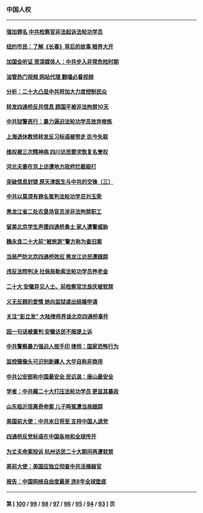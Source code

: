 ### 中国人权
---
#### [强加罪名 中共检察官非法起诉法轮功学员](../../pages/ncid278/n13852456.md?10281645) 
#### [纽约市民：了解《长春》背后的故事 眼界大开](../../pages/ncid278/n13853501.md?10281645) 
#### [加国会听证 资深媒体人：中共步入非常危险时期](../../pages/ncid278/n13853553.md?10281645) 
#### [油管热门视频 网站代理 翻墙必看视频](http://132.145.103.77:81/youtube.html?10281645)
#### [分析：二十大凸显中共将加大力度控制民众](../../pages/ncid278/n13853443.md?10281645) 
#### [转发四通桥反共信息 顾国平被非法拘禁10天](../../pages/ncid278/n13852888.md?10281645) 
#### [中共狱警恶行：暴力逼迫法轮功学员放弃修炼](../../pages/ncid278/n13851207.md?10281645) 
#### [上海退休教师转发反习标语被带走 迄今失联](../../pages/ncid278/n13852403.md?10281645) 
#### [维权被三次精神病 四川访民要求恢复名誉权](../../pages/ncid278/n13851812.md?10281645) 
#### [河北夫妻在京上访遭地方政府拦截殴打](../../pages/ncid278/n13851214.md?10281645) 
#### [突破信息封锁 原天津医生与中共的交锋（三）](../../pages/ncid278/n13849718.md?10281645) 
#### [中共以莫须有罪名冤判法轮功学员刘玉荣](../../pages/ncid278/n13850139.md?10281645) 
#### [黑龙江省二处农垦场官员涉非法拘禁职工](../../pages/ncid278/n13851061.md?10281645) 
#### [留美北京学生声援四通桥勇士 家人遭警威胁](../../pages/ncid278/n13850956.md?10281645) 
#### [魏永良二十大前“被旅游”警方称为查旧案](../../pages/ncid278/n13850621.md?10281645) 
#### [当局严防北京四通桥效应 黑龙江访民遭跟踪](../../pages/ncid278/n13850235.md?10281645) 
#### [违反法院判决 社保局勒索法轮功学员养老金](../../pages/ncid278/n13847343.md?10281645) 
#### [二十大 安徽异见人士、前检察官沈良庆被软禁](../../pages/ncid278/n13850071.md?10281645) 
#### [义无反顾的爱情 她向监狱递出结婚申请](../../pages/ncid278/n13849716.md?10281645) 
#### [关注“彭立发” 大陆律师界谈北京四通桥事件](../../pages/ncid278/n13849566.md?10281645) 
#### [因一句话被重判 安徽访民不服提上诉](../../pages/ncid278/n13849544.md?10281645) 
#### [中共警察暴力强迫人按手印 律师：国家恐怖行为](../../pages/ncid278/n13848797.md?10281645) 
#### [监控摄像头可识别新疆人 大华自称非商用](../../pages/ncid278/n13848882.md?10281645) 
#### [中共公安部称中国最安全 民讥讽：唐山最安全](../../pages/ncid278/n13848759.md?10281645) 
#### [学者：中共藉二十大打压法轮功学员 更显其暴政](../../pages/ncid278/n13847577.md?10281645) 
#### [山东临沂现离奇命案 儿子鸣冤遭当局跟踪](../../pages/ncid278/n13847716.md?10281645) 
#### [美国前大使：中共末日将至 支持中国人退党](../../pages/ncid278/n13848220.md?10281645) 
#### [四通桥反党标语在中国各地和全球传开](../../pages/ncid278/n13848108.md?10281645) 
#### [为丈夫命案投诉 杭州访民二十大期间再遭软禁](../../pages/ncid278/n13848051.md?10281645) 
#### [美前大使：美国应独立彻查中共活摘器官](../../pages/ncid278/n13848059.md?10281645) 
#### [报告：中国网络自由度最差 连8年全球垫底](../../pages/ncid278/n13847862.md?10281645) 

---
#### 第 [ [100](./100.md?10281645) / [99](./99.md?10281645) / [98](./98.md?10281645) / [97](./97.md?10281645) / [96](./96.md?10281645) / [95](./95.md?10281645) / [94](./94.md?10281645) / [93](./93.md?10281645) ] 页
